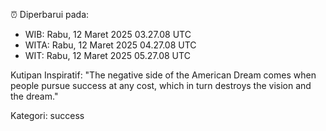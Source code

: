 ⏰ Diperbarui pada:
- WIB: Rabu, 12 Maret 2025 03.27.08 UTC
- WITA: Rabu, 12 Maret 2025 04.27.08 UTC
- WIT: Rabu, 12 Maret 2025 05.27.08 UTC

Kutipan Inspiratif:
"The negative side of the American Dream comes when people pursue success at any cost, which in turn destroys the vision and the dream."


Kategori: success

